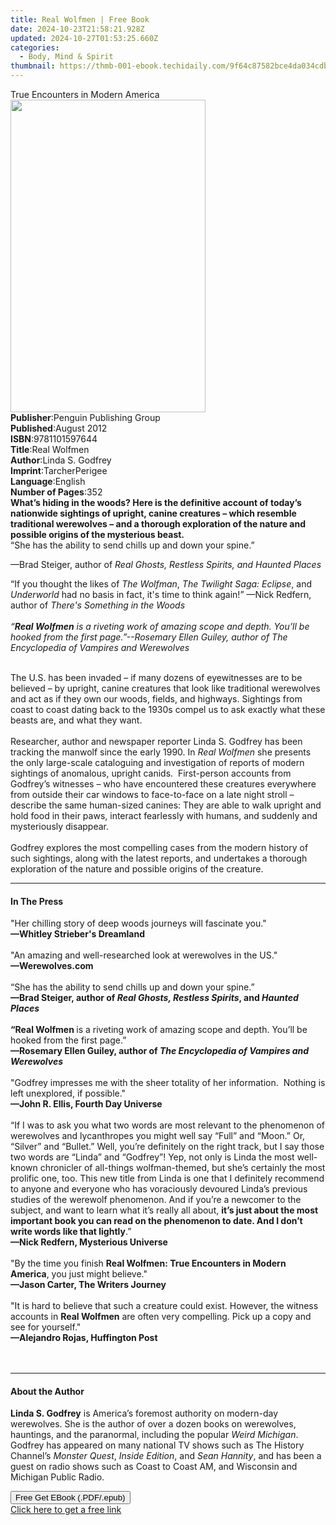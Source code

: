 ```yaml
---
title: Real Wolfmen | Free Book
date: 2024-10-23T21:58:21.928Z
updated: 2024-10-27T01:53:25.660Z
categories:
  - Body, Mind & Spirit
thumbnail: https://thmb-001-ebook.techidaily.com/9f64c87582bce4da034cdba38b55c3f0e4b339b37d6481fd8b2b1d13fbd6e116.jpg
---
```

<main id="book-container">
  <div class="flex flex-col">
    <div class="book-brief flex-1 py-6 px-4 sm:p-6 md:py-10 md:px-8">
      <!-- brief-->
      <div class="book-brief-main">True Encounters in Modern America</div>
    </div>
    <div
      class="book-meta-info flex-1 grid gap-4 col-start-1 col-end-3 row-start-1 sm:mb-6 sm:grid-cols-4 lg:gap-6 lg:col-start-2 lg:row-end-6 lg:row-span-6 lg:mb-0"
    >
      <div
        class="book-meta-info-left place-content-center mt-4 p-4 text-sm leading-6 col-start-2 col-span-2 dark:text-slate-400"
      >
        <img
          class="w-full h-500 object-cover rounded-lg sm:h-255 sm:col-span-2 lg:col-span-full"
          src="https://img-001-ebook.techidaily.com/9a5aed2ef1932abf502f8873d8de89b209efb1a9d18891ebe16edc8028586610.jpg"
          alt=""
          width="312"
          height="500"
        />
      </div>
      <div
        class="book-meta-info-right mt-2 col-start-1 row-start-2 col-span-3 self-center"
      >
        <!-- meta data  -->
        <div class="flex flex-col px-4 md:px-8">
          <div class="flex-1">
            <strong>Publisher</strong>:<span class="px-2"
              >Penguin Publishing Group</span
            >
          </div>
          <div class="flex-1">
            <strong>Published</strong>:<span class="px-2">August 2012</span>
          </div>
          <div class="flex-1">
            <strong>ISBN</strong>:<span class="px-2">9781101597644</span>
          </div>
          <div class="flex-1">
            <strong>Title</strong>:<span class="px-2">Real Wolfmen</span>
          </div>
          <div class="flex-1">
            <strong>Author</strong>:<span class="px-2">Linda S. Godfrey</span>
          </div>
          <div class="flex-1">
            <strong>Imprint</strong>:<span class="px-2">TarcherPerigee</span>
          </div>
          <div class="flex-1">
            <strong>Language</strong>:<span class="px-2">English</span>
          </div>
          <div class="flex-1">
            <strong>Number of Pages</strong>:<span class="px-2">352</span>
          </div>
        </div>
      </div>
    </div>
    <div class="book-description flex-1 py-6 px-4 sm:p-6 md:py-10 md:px-8">
      <div class="book-description-main">
        <div accordion-content="" id="description">
          <b
            >What’s hiding in the woods? Here is the definitive account of
            today’s nationwide sightings of upright, canine creatures – which
            resemble traditional werewolves – and a thorough exploration of the
            nature and possible origins of the mysterious beast.</b
          ><br />“She has the ability to send chills up and down your spine.”
          <p>
            —Brad Steiger, author of
            <i>Real Ghosts, Restless Spirits, and Haunted Places</i>
          </p>
          <p></p>
          <p>
            “If you thought the likes of <i>The Wolfman</i>,
            <i>The Twilight Saga: Eclipse</i>, and <i>Underworld</i> had no
            basis in fact, it's time to think again!” —Nick Redfern, author of
            <i
              >There's Something in the Woods<br /><br />“<b>Real Wolfmen</b> is
              a riveting work of amazing scope and depth. You’ll be hooked from
              the first page.”--Rosemary Ellen Guiley, author of The
              Encyclopedia of Vampires and Werewolves</i
            >
          </p>
          <p>
            <br />The U.S. has been invaded – if many dozens of eyewitnesses are
            to be believed – by upright, canine creatures that look like
            traditional werewolves and act as if they own our woods, fields, and
            highways. Sightings from coast to coast dating back to the 1930s
            compel us to ask exactly what these beasts are, and what they
            want.<br /><br />Researcher, author and newspaper reporter Linda S.
            Godfrey has been tracking the manwolf since the early 1990. In
            <i>Real Wolfmen</i> she presents the only large-scale cataloguing
            and investigation of reports of modern sightings of anomalous,
            upright canids. &nbsp;First-person accounts from Godfrey’s witnesses
            – who have encountered these creatures everywhere from outside their
            car windows to face-to-face on a late night stroll – describe the
            same human-sized canines: They are able to walk upright and hold
            food in their paws, interact fearlessly with humans, and suddenly
            and mysteriously disappear.<br /><br />Godfrey explores the most
            compelling cases from the modern history of such sightings, along
            with the latest reports, and undertakes a thorough exploration of
            the nature and possible origins of the creature.
          </p>
        </div>
        <div class="accordion-fader"></div>
      </div>
    </div>
    <div class="book-excerpts flex-1 py-6 px-4 sm:p-6 md:py-10 md:px-8">
      <!-- excerpts-->
      <div class="book-excerpts-main">
        <hr />
        <h4 class="placeholder placeholder-heading">
          <span>In The Press</span>
        </h4>
        <p>
          "Her chilling story of deep woods journeys will fascinate you."<br /><b
            >—Whitley Strieber's Dreamland</b
          ><br /><br />"An amazing and well-researched look at werewolves in the
          US."<br /><b>—Werewolves.com</b><br /><br />“She has the ability to
          send chills up and down your spine.”<br /><b
            ><b
              ><b>—</b>Brad Steiger, author of
              <i>Real Ghosts, Restless Spirits</i>, and <i>Haunted Places</i
              ><br /><br />“Real Wolfmen
            </b></b
          >is a riveting work of amazing scope and depth. You’ll be hooked from
          the first page.”<br /><b
            ><b
              ><b>—</b>Rosemary Ellen Guiley, author of
              <i>The Encyclopedia of Vampires and Werewolves</i></b
            ></b
          ><br /><br />"Godfrey impresses me with the sheer totality of her
          information.&nbsp; Nothing is left unexplored, if possible."<br /><b
            >—John R. Ellis, Fourth Day Universe</b
          ><br /><br />“If I was to ask you what two words are most relevant to
          the phenomenon of werewolves and lycanthropes you might well say
          “Full” and “Moon.” Or, “Silver” and “Bullet.” Well, you’re definitely
          on the right track, but I say those two words are “Linda” and
          “Godfrey”! Yep, not only is Linda the most well-known chronicler of
          all-things wolfman-themed, but she’s certainly the most prolific one,
          too. This new title from Linda is one that I definitely recommend to
          anyone and everyone who has voraciously devoured Linda’s previous
          studies of the werewolf phenomenon. And if you’re a newcomer to the
          subject, and want to learn what it’s really all about,
          <b
            >it’s just about the most important book you can read on the
            phenomenon to date. And I don’t write words like that lightly</b
          >.”<br /><b>—Nick Redfern, Mysterious Universe</b><br /><br />"By the
          time you finish
          <b>Real Wolfmen: True Encounters in Modern America</b>, you just might
          believe."<br /><b>—Jason Carter, The Writers Journey</b
          ><br /><br />"It is hard to believe that such a creature could exist.
          However, the witness accounts in <b>Real Wolfmen</b> are often very
          compelling. Pick up a copy and see for yourself."<br /><b
            >—<b>Alejandro Rojas, Huffington Post</b></b
          ><br /><br /><br />
        </p>
      </div>
    </div>
    <div class="book-about-author flex-1 py-6 px-4 sm:p-6 md:py-10 md:px-8">
      <!-- about author-->
      <div class="book-main-author-main">
        <hr />
        <h4 class="placeholder placeholder-heading">
          <span>About the Author</span>
        </h4>
        <p>
          <b>Linda S. Godfrey</b> is America’s foremost authority on modern-day
          werewolves. She is the author of over a dozen books on werewolves,
          hauntings, and the paranormal, including the popular
          <i>Weird Michigan</i>. Godfrey has appeared on many national TV shows
          such as The History Channel’s <i>Monster Quest</i>,
          <i>Inside Edition</i>, and <i>Sean Hannity</i>, and has been a guest
          on radio shows such as Coast to Coast AM, and Wisconsin and Michigan
          Public Radio.
        </p>
      </div>
    </div>
    <div class="book-free-get flex-1 py-6 px-4 sm:p-6 md:py-10 md:px-8">
      <button
        id="btn-free-get"
        class="bg-blue-500 hover:bg-blue-700 text-white font-bold py-2 px-4 rounded"
      >
        Free Get EBook (.PDF/.epub)
      </button>
      <div id="countdown-display" class="px-2 text-lg mt-2"></div>
      <a
        id="free-link"
        class="hidden bg-blue-500 hover:bg-blue-700 text-white font-bold py-2 px-4 rounded"
        href="https://www.ebooks.com/en-us/book/927734/real-wolfmen/linda-s-godfrey/"
        target="_blank"
        >Click here to get a free link</a
      >
    </div>
    <script>
      let countdownTime = 0;
      let countdownInterval = null;
      document
        .getElementById('btn-free-get')
        .addEventListener('click', startCountdown);
      function startCountdown() {
        countdownTime = new Date().getTime() + 60000 * 3;
        countdownInterval = setInterval(updateCountdown, 1000);
        document.getElementById('btn-free-get').disabled = true;
        document
          .getElementById('btn-free-get')
          .classList.add('bg-gray-500', 'cursor-not-allowed');
      }
      function updateCountdown() {
        let currentTime = new Date().getTime();
        let timeLeft = countdownTime - currentTime;
        let secondsLeft = Math.floor(timeLeft / 1000);
        document.getElementById('countdown-display').innerHTML =
          `Remaining time: ${secondsLeft} seconds.`;
        if (secondsLeft <= 0) {
          clearInterval(countdownInterval);
          document.getElementById('btn-free-get').classList.add('hidden');
          document.getElementById('free-link').classList.remove('hidden');
          document.getElementById('countdown-display').innerHTML = '';
        }
      }
    </script>
  </div>
</main>

<ins class="adsbygoogle"
      style="display:block"
      data-ad-client="ca-pub-7571918770474297"
      data-ad-slot="8358498916"
      data-ad-format="auto"
      data-full-width-responsive="true"></ins>
    